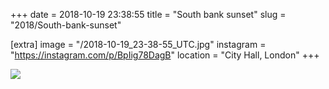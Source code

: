 +++
date = 2018-10-19 23:38:55
title = "South bank sunset"
slug = "2018/South-bank-sunset"

[extra]
image = "/2018-10-19_23-38-55_UTC.jpg"
instagram = "https://instagram.com/p/BpIig78DagB"
location = "City Hall, London"
+++

<img src="/2018-10-19_23-38-55_UTC.jpg" />
